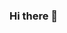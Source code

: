 ### Hi there 👋

<!--
**pojashad/pojashad** is a ✨ _special_ ✨ repository because its `README.md` (this file) appears on your GitHub profile.

Here are some ideas to get you started:

- 🔭 I’m currently working at Axians IoT Operations as an IoT Developer (Hardware, Cloud and Visualization of Data)
- 🌱 I’m currently learning Data Science!
-->

